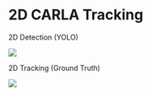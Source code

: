 # 2D CARLA Tracking

2D Detection (YOLO)

![](docs/2d-detection-yolo.gif)


2D Tracking (Ground Truth)

![](docs/2d-tracking-gt.gif)
